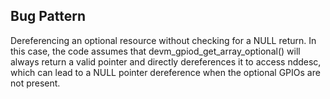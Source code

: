 ## Bug Pattern

Dereferencing an optional resource without checking for a NULL return. In this case, the code assumes that devm_gpiod_get_array_optional() will always return a valid pointer and directly dereferences it to access nddesc, which can lead to a NULL pointer dereference when the optional GPIOs are not present.